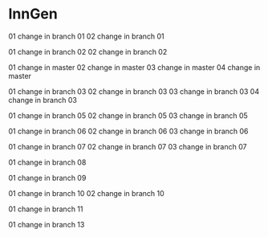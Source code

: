 # InnGen
01 change in branch 01
02 change in branch 01

01 change in branch 02
02 change in branch 02


01 change in master
02 change in master
03 change in master
04 change in master

01 change in branch 03
02 change in branch 03
03 change in branch 03
04 change in branch 03

01 change in branch 05
02 change in branch 05
03 change in branch 05

01 change in branch 06
02 change in branch 06
03 change in branch 06

01 change in branch 07
02 change in branch 07
03 change in branch 07

01 change in branch 08

01 change in branch 09

01 change in branch 10
02 change in branch 10

01 change in branch 11

01 change in branch 13
